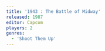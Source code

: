 ```yaml
---
title: '1943 : The Battle of Midway'
released: 1987
editor: Capcom
players: 2
genres:
  - 'Shoot Them Up'
---
```


